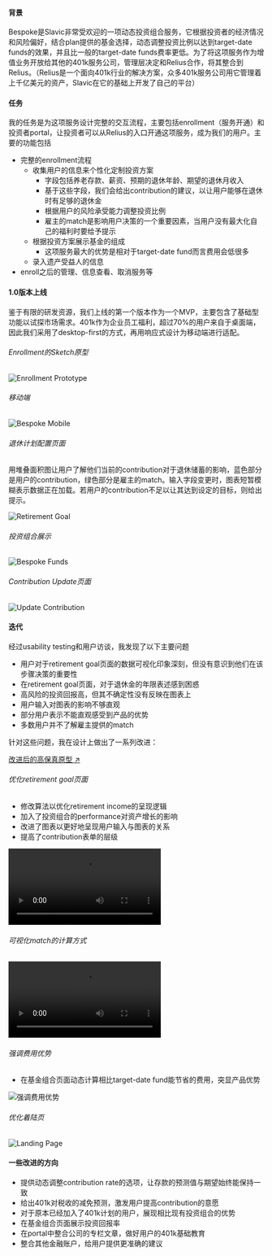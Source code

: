 #### 背景

Bespoke是Slavic非常受欢迎的一项动态投资组合服务，它根据投资者的经济情况和风险偏好，结合plan提供的基金选择，动态调整投资比例以达到target-date funds的效果，并且比一般的target-date funds费率更低。为了将这项服务作为增值业务开放给其他的401k服务公司，管理层决定和Relius合作，将其整合到Relius。（Relius是一个面向401k行业的解决方案，众多401k服务公司用它管理着上千亿美元的资产，Slavic在它的基础上开发了自己的平台）

#### 任务

我的任务是为这项服务设计完整的交互流程，主要包括enrollment（服务开通）和投资者portal，让投资者可以从Relius的入口开通这项服务，成为我们的用户。主要的功能包括

- 完整的enrollment流程
  - 收集用户的信息来个性化定制投资方案
    - 字段包括养老存款、薪资、预期的退休年龄、期望的退休月收入
    - 基于这些字段，我们会给出contribution的建议，以让用户能够在退休时有足够的退休金
    - 根据用户的风险承受能力调整投资比例
    - 雇主的match是影响用户决策的一个重要因素，当用户没有最大化自己的福利时要给予提示
  - 根据投资方案展示基金的组成
    - 这项服务最大的优势是相对于target-date fund而言费用会低很多
  - 录入遗产受益人的信息
- enroll之后的管理、信息查看、取消服务等

#### 1.0版本上线

鉴于有限的研发资源，我们上线的第一个版本作为一个MVP，主要包含了基础型功能以试探市场需求。401k作为企业员工福利，超过70%的用户来自于桌面端，因此我们采用了desktop-first的方式，再用响应式设计为移动端进行适配。

###### Enrollment的Sketch原型

![Enrollment Prototype](./assets/img/bespoke/bespoke-sketch.png)

###### 移动端

![Bespoke Mobile](./assets/img/bespoke/bespoke-mobile.png)

###### 退休计划配置页面

用堆叠面积图让用户了解他们当前的contribution对于退休储蓄的影响，蓝色部分是用户的contribution，绿色部分是雇主的match。输入字段变更时，图表短暂模糊表示数据正在加载。若用户的contribution不足以让其达到设定的目标，则给出提示。

![Retirement Goal](./assets/img/bespoke/retirement-goal.gif)

###### 投资组合展示

![Bespoke Funds](./assets/img/bespoke/bespoke-funds.png)

###### Contribution Update页面

![Update Contribution](./assets/img/bespoke/update-contribution.png)

#### 迭代

经过usability testing和用户访谈，我发现了以下主要问题
- 用户对于retirement goal页面的数据可视化印象深刻，但没有意识到他们在该步骤决策的重要性
- 在retirement goal页面，对于退休金的年限表述感到困惑
- 高风险的投资回报高，但其不确定性没有反映在图表上
- 用户输入对图表的影响不够直观
- 部分用户表示不能直观感受到产品的优势
- 多数用户并不了解雇主提供的match

针对这些问题，我在设计上做出了一系列改进：

[改进后的高保真原型 ↗️](https://www.sketch.com/s/ee6e54ee-5b05-4d8f-bc07-60bcfe53acb7/a/GmqJzME/play)

###### 优化retirement goal页面

- 修改算法以优化retirement income的呈现逻辑
- 加入了投资组合的performance对资产增长的影响
- 改进了图表以更好地呈现用户输入与图表的关系
- 提高了contribution表单的层级

<div class="video-wrapper">
  <video controls>
    <source src="./assets/img/bespoke/bespoke-prototype-chart.mp4" type="video/mp4">
  </video>
</div>

###### 可视化match的计算方式

<div class="video-wrapper">
  <video controls>
    <source src="./assets/img/bespoke/bespoke-prototype-contribution.mp4" type="video/mp4">
  </video>
</div>

###### 强调费用优势
- 在基金组合页面动态计算相比target-date fund能节省的费用，突显产品优势

![强调费用优势](./assets/img/bespoke/bespoke-fees.png)

###### 优化着陆页

![Landing Page](./assets/img/bespoke/bespoke-landing-compare.jpg)

#### 一些改进的方向

- 提供动态调整contribution rate的选项，让存款的预测值与期望始终能保持一致
- 给出401k对税收的减免预测，激发用户提高contribution的意愿
- 对于原本已经加入了401k计划的用户，展现相比现有投资组合的优势
- 在基金组合页面展示投资回报率
- 在portal中整合公司的专栏文章，做好用户的401k基础教育
- 整合其他金融账户，给用户提供更准确的建议
